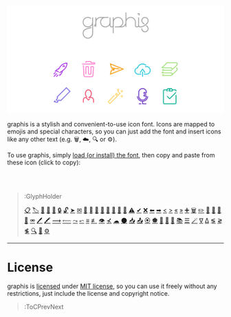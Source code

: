 <img src="/docs/assets/banner-rainbow.svg">

graphis is a stylish and convenient-to-use icon font. Icons are mapped to emojis and special characters,
so you can just add the font and insert icons like any other text (e.g. 🗑, ☁, 🔍 or ⚙).

To use graphis, simply [load (or install) the font](usage), then copy and paste from these icon (click to copy):

<br><br>

> :GlyphHolder
>
> [📋](:Glyph (tag=assignment todo task))
> [🏷](:Glyph (tag=label tag offer sale))
> [👤](:Glyph (tag=person auth user account profile client man woman friend colleague customer coworkers))
> [👥](:Glyph (tag=people group audience access permissions users accounts clients customers friends coworkers colleagues men women))
> [👴](:Glyph (tag=reader subscriber user client magazine reviewer editor))
> [🔒](:Glyph (tag=lock login authentication authorization access))
> [🔓](:Glyph (tag=lock unlock login logout authentication authorization access))
> [➤](:Glyph (tag=send message paper-plane chat))
> [✉](:Glyph (tag=email send letter envelope mail notification))
> [💬](:Glyph (tag=chat discussion message send announcement talk))
> [](:Glyph (tag=chat discussion message send talk))
> [🎙](:Glyph (tag=microphone audio voice sound))
> [🎤](:Glyph (tag=microphone audio voice sound))
> [🎥](:Glyph (tag=camera video selfie picture webcam))
> [🎦](:Glyph (tag=camera video selfie picture webcam))
> [🎴](:Glyph (tag=card key access profile))
> [🚫](:Glyph (tag=error wrong oops down danger))
> [⚠](:Glyph (tag=warning caution careful))
> [✔](:Glyph (tag=done check accept))
> [❌](:Glyph (tag=cancel close remove reject delete navigation clear reset))
> [⬅](:Glyph (tag=arrow left back navigation))
> [➡](:Glyph (tag=arrow right forward navigation))
> [<](:Glyph (tag=chevron left navigation previous))
> [>](:Glyph (tag=chevron right navigation next))
> [«](:Glyph (tag=chevron left navigation previous))
> [»](:Glyph (tag=chevron right navigation next))
> [➕](:Glyph (tag=add plus new create))
> [🗑](:Glyph (tag=bin trash garbage remove delete))
> [✏](:Glyph (tag=pencil edit write scribble draw))
> [📝](:Glyph (tag=draft write layout margin padding template))
> [💭](:Glyph (tag=comment opinion chat discussion))
> [💨](:Glyph (tag=comment opinion chat discussion))
> [🔗](:Glyph (tag=link chain connection url website anchor))
> [⚮](:Glyph (tag=link chain connection url website anchor))
> [🖊](:Glyph (tag=highlight marker))
> [🖍](:Glyph (tag=highlight marker))
> [⟿](:Glyph (tag=highlight danger error wrong wave wavy mark))
> [⬳](:Glyph (tag=highlight danger error wrong wave wavy mark))
> [⤳](:Glyph (tag=highlight warning caution wave wavy mark))
> [⬿](:Glyph (tag=highlight warning caution wave wavy mark))
> [≡](:Glyph (tag=text writing typing paragraph content format layout))
> [≢](:Glyph (tag=text writing typing paragraph content format layout))
> [👁](:Glyph (tag=eye preview see xray vision))
> [⊀](:Glyph (tag=eye preview see xray vision))
> [☁](:Glyph (tag=cloud online sync backup))
> [🌑](:Glyph (tag=offline online cloud sync backup))
> [📥](:Glyph (tag=download backup store cloud))
> [📤](:Glyph (tag=upload backup store cloud sync))
> [🏵](:Glyph (tag=badge approve honor prize award qualification qualify quality))
> [🏶](:Glyph (tag=badge reject disapprove award quality qualification disqualify))
> [🙅](:Glyph (tag=badge reject disapprove award quality qualification disqualify))
> [🚀](:Glyph (tag=rocket launch space moon success))
> [📄](:Glyph (tag=article blog post writing paper journal))
> [📚](:Glyph (tag=books library reading bookmarks))
> [☰](:Glyph (tag=layout format list items checklist bullets))
> [🪄](:Glyph (tag=magic wand wizard autoheal autofix magical))
> [∇](:Glyph (tag=filter find sort data table query))
> [∆](:Glyph (tag=filter find sort data table query))
> [≶](:Glyph (tag=order sort ascending growing sorting direction data table query))
> [≷](:Glyph (tag=order sort descending decreasing sorting direction data table query))
> [≸](:Glyph (tag=order sort sorting direction data table query))
> [🔍](:Glyph (tag=find select maginfying-glass search))
> [🙈](:Glyph (tag=find select magnifying-glass search))
> [⚙](:Glyph (tag=settings options configurations))

---

# License

graphis is [licensed](https://github.com/loreanvictor/graphis/blob/main/LICENSE) under [MIT license](https://en.wikipedia.org/wiki/MIT_License),
so you can use it freely without any restrictions, just include the license and copyright notice.

> :ToCPrevNext